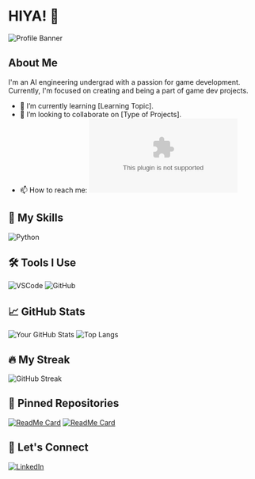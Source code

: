 # HIYA! 👋

![Profile Banner]([https://your-banner-url.com](https://github.com/zgeblbl))

## About Me

I'm an AI engineering undergrad with a passion for game development. Currently, I'm focused on creating and being a part of game dev projects.

- 🌱 I’m currently learning [Learning Topic].
- 👯 I’m looking to collaborate on [Type of Projects].
- 📫 How to reach me: ![Gmail Address](ozgebul@gmail.com)

## 🚀 My Skills

![Python](https://img.shields.io/badge/Python-3776AB?style=for-the-badge&logo=python&logoColor=white)

## 🛠 Tools I Use

![VSCode](https://img.shields.io/badge/VSCode-007ACC?style=for-the-badge&logo=visual-studio-code&logoColor=white)
![GitHub](https://img.shields.io/badge/GitHub-181717?style=for-the-badge&logo=github&logoColor=white)

## 📈 GitHub Stats

![Your GitHub Stats](https://github-readme-stats.vercel.app/api?username=yourusername&show_icons=true&theme=radical)
![Top Langs](https://github-readme-stats.vercel.app/api/top-langs/?username=yourusername&layout=compact&theme=radical)

## 🔥 My Streak

![GitHub Streak](https://github-readme-streak-stats.herokuapp.com/?user=yourusername&theme=radical)

## 📌 Pinned Repositories

[![ReadMe Card](https://github-readme-stats.vercel.app/api/pin/?username=yourusername&repo=repository1&theme=radical)](https://github.com/zgeblbl/alienInvasionFPS)
[![ReadMe Card](https://github-readme-stats.vercel.app/api/pin/?username=yourusername&repo=repository2&theme=radical)](https://github.com/zgeblbl/duckHuntGame)

## 💬 Let's Connect

[![LinkedIn](https://img.shields.io/badge/LinkedIn-0A66C2?style=for-the-badge&logo=linkedin&logoColor=white)](https://www.linkedin.com/in/özge-bülbül/)



<!--
**zgeblbl/zgeblbl** is a ✨ _special_ ✨ repository because its `README.md` (this file) appears on your GitHub profile.

Here are some ideas to get you started:

- 🔭 I’m currently working on ...
- 🌱 I’m currently learning ...
- 👯 I’m looking to collaborate on ...
- 🤔 I’m looking for help with ...
- 💬 Ask me about ...
- 📫 How to reach me: ...
- 😄 Pronouns: ...
- ⚡ Fun fact: ...
-->
